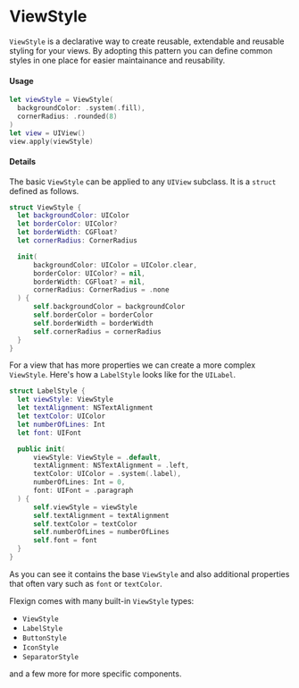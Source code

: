 # ViewStyle

`ViewStyle` is a declarative way to create reusable, extendable and reusable styling for your views. By adopting this pattern you can define common styles in one place for easier maintainance and reusability.

#### Usage

```swift
let viewStyle = ViewStyle(
  backgroundColor: .system(.fill),
  cornerRadius: .rounded(8)
)
let view = UIView()
view.apply(viewStyle)
```

#### Details

The basic `ViewStyle` can be applied to any `UIView` subclass.
It is a `struct` defined as follows.

```swift
struct ViewStyle {
  let backgroundColor: UIColor
  let borderColor: UIColor?
  let borderWidth: CGFloat?
  let cornerRadius: CornerRadius

  init(
      backgroundColor: UIColor = UIColor.clear,
      borderColor: UIColor? = nil,
      borderWidth: CGFloat? = nil,
      cornerRadius: CornerRadius = .none
  ) {
      self.backgroundColor = backgroundColor
      self.borderColor = borderColor
      self.borderWidth = borderWidth
      self.cornerRadius = cornerRadius
  }
}
```

For a view that has more properties we can create a more complex `ViewStyle`. Here's how a `LabelStyle` looks like for the `UILabel`.

```swift
struct LabelStyle {
  let viewStyle: ViewStyle
  let textAlignment: NSTextAlignment
  let textColor: UIColor
  let numberOfLines: Int
  let font: UIFont

  public init(
      viewStyle: ViewStyle = .default,
      textAlignment: NSTextAlignment = .left,
      textColor: UIColor = .system(.label),
      numberOfLines: Int = 0,
      font: UIFont = .paragraph
  ) {
      self.viewStyle = viewStyle
      self.textAlignment = textAlignment
      self.textColor = textColor
      self.numberOfLines = numberOfLines
      self.font = font
  }
}
```

As you can see it contains the base `ViewStyle` and also additional properties that often vary such as `font` or `textColor`.

Flexign comes with many built-in `ViewStyle` types:

- `ViewStyle`
- `LabelStyle`
- `ButtonStyle`
- `IconStyle`
- `SeparatorStyle`

and a few more for more specific components.
